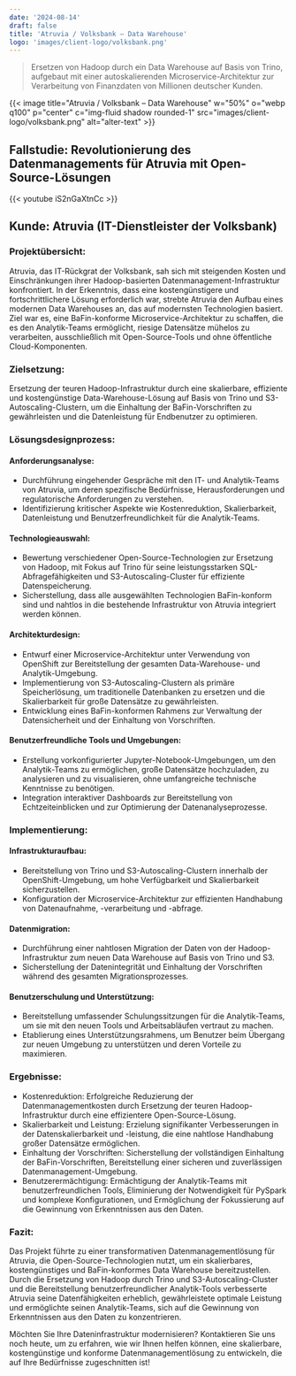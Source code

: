 ```yaml
---
date: '2024-08-14'
draft: false
title: 'Atruvia / Volksbank – Data Warehouse'
logo: 'images/client-logo/volksbank.png'
---
```


> Ersetzen von Hadoop durch ein Data Warehouse auf Basis von Trino, aufgebaut mit einer autoskalierenden Microservice-Architektur zur Verarbeitung von Finanzdaten von Millionen deutscher Kunden.

{{< image title="Atruvia / Volksbank – Data Warehouse" w="50%" o="webp q100" p="center" c="img-fluid shadow rounded-1" src="images/client-logo/volksbank.png" alt="alter-text" >}}

## Fallstudie: Revolutionierung des Datenmanagements für Atruvia mit Open-Source-Lösungen

{{< youtube iS2nGaXtnCc >}}

## Kunde: Atruvia (IT-Dienstleister der Volksbank)

### Projektübersicht:

Atruvia, das IT-Rückgrat der Volksbank, sah sich mit steigenden Kosten und Einschränkungen ihrer Hadoop-basierten Datenmanagement-Infrastruktur konfrontiert. In der Erkenntnis, dass eine kostengünstigere und fortschrittlichere Lösung erforderlich war, strebte Atruvia den Aufbau eines modernen Data Warehouses an, das auf modernsten Technologien basiert. Ziel war es, eine BaFin-konforme Microservice-Architektur zu schaffen, die es den Analytik-Teams ermöglicht, riesige Datensätze mühelos zu verarbeiten, ausschließlich mit Open-Source-Tools und ohne öffentliche Cloud-Komponenten.

### Zielsetzung:

Ersetzung der teuren Hadoop-Infrastruktur durch eine skalierbare, effiziente und kostengünstige Data-Warehouse-Lösung auf Basis von Trino und S3-Autoscaling-Clustern, um die Einhaltung der BaFin-Vorschriften zu gewährleisten und die Datenleistung für Endbenutzer zu optimieren.

### Lösungsdesignprozess:

#### Anforderungsanalyse:

- Durchführung eingehender Gespräche mit den IT- und Analytik-Teams von Atruvia, um deren spezifische Bedürfnisse, Herausforderungen und regulatorische Anforderungen zu verstehen.
- Identifizierung kritischer Aspekte wie Kostenreduktion, Skalierbarkeit, Datenleistung und Benutzerfreundlichkeit für die Analytik-Teams.

#### Technologieauswahl:

- Bewertung verschiedener Open-Source-Technologien zur Ersetzung von Hadoop, mit Fokus auf Trino für seine leistungsstarken SQL-Abfragefähigkeiten und S3-Autoscaling-Cluster für effiziente Datenspeicherung.
- Sicherstellung, dass alle ausgewählten Technologien BaFin-konform sind und nahtlos in die bestehende Infrastruktur von Atruvia integriert werden können.

#### Architekturdesign:

- Entwurf einer Microservice-Architektur unter Verwendung von OpenShift zur Bereitstellung der gesamten Data-Warehouse- und Analytik-Umgebung.
- Implementierung von S3-Autoscaling-Clustern als primäre Speicherlösung, um traditionelle Datenbanken zu ersetzen und die Skalierbarkeit für große Datensätze zu gewährleisten.
- Entwicklung eines BaFin-konformen Rahmens zur Verwaltung der Datensicherheit und der Einhaltung von Vorschriften.

#### Benutzerfreundliche Tools und Umgebungen:

- Erstellung vorkonfigurierter Jupyter-Notebook-Umgebungen, um den Analytik-Teams zu ermöglichen, große Datensätze hochzuladen, zu analysieren und zu visualisieren, ohne umfangreiche technische Kenntnisse zu benötigen.
- Integration interaktiver Dashboards zur Bereitstellung von Echtzeiteinblicken und zur Optimierung der Datenanalyseprozesse.

### Implementierung:

#### Infrastrukturaufbau:

- Bereitstellung von Trino und S3-Autoscaling-Clustern innerhalb der OpenShift-Umgebung, um hohe Verfügbarkeit und Skalierbarkeit sicherzustellen.
- Konfiguration der Microservice-Architektur zur effizienten Handhabung von Datenaufnahme, -verarbeitung und -abfrage.

#### Datenmigration:

- Durchführung einer nahtlosen Migration der Daten von der Hadoop-Infrastruktur zum neuen Data Warehouse auf Basis von Trino und S3.
- Sicherstellung der Datenintegrität und Einhaltung der Vorschriften während des gesamten Migrationsprozesses.

#### Benutzerschulung und Unterstützung:

- Bereitstellung umfassender Schulungssitzungen für die Analytik-Teams, um sie mit den neuen Tools und Arbeitsabläufen vertraut zu machen.
- Etablierung eines Unterstützungsrahmens, um Benutzer beim Übergang zur neuen Umgebung zu unterstützen und deren Vorteile zu maximieren.

### Ergebnisse:

- Kostenreduktion: Erfolgreiche Reduzierung der Datenmanagementkosten durch Ersetzung der teuren Hadoop-Infrastruktur durch eine effizientere Open-Source-Lösung.
- Skalierbarkeit und Leistung: Erzielung signifikanter Verbesserungen in der Datenskalierbarkeit und -leistung, die eine nahtlose Handhabung großer Datensätze ermöglichen.
- Einhaltung der Vorschriften: Sicherstellung der vollständigen Einhaltung der BaFin-Vorschriften, Bereitstellung einer sicheren und zuverlässigen Datenmanagement-Umgebung.
- Benutzerermächtigung: Ermächtigung der Analytik-Teams mit benutzerfreundlichen Tools, Eliminierung der Notwendigkeit für PySpark und komplexe Konfigurationen, und Ermöglichung der Fokussierung auf die Gewinnung von Erkenntnissen aus den Daten.

### Fazit:

Das Projekt führte zu einer transformativen Datenmanagementlösung für Atruvia, die Open-Source-Technologien nutzt, um ein skalierbares, kostengünstiges und BaFin-konformes Data Warehouse bereitzustellen. Durch die Ersetzung von Hadoop durch Trino und S3-Autoscaling-Cluster und die Bereitstellung benutzerfreundlicher Analytik-Tools verbesserte Atruvia seine Datenfähigkeiten erheblich, gewährleistete optimale Leistung und ermöglichte seinen Analytik-Teams, sich auf die Gewinnung von Erkenntnissen aus den Daten zu konzentrieren.

Möchten Sie Ihre Dateninfrastruktur modernisieren? Kontaktieren Sie uns noch heute, um zu erfahren, wie wir Ihnen helfen können, eine skalierbare, kostengünstige und konforme Datenmanagementlösung zu entwickeln, die auf Ihre Bedürfnisse zugeschnitten ist!
